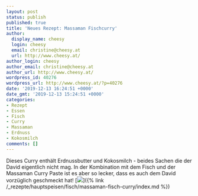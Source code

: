 ```yaml
---
layout: post
status: publish
published: true
title: 'Neues Rezept: Massaman Fischcurry'
author:
  display_name: cheesy
  login: cheesy
  email: christine@cheesy.at
  url: http://www.cheesy.at/
author_login: cheesy
author_email: christine@cheesy.at
author_url: http://www.cheesy.at/
wordpress_id: 40276
wordpress_url: http://www.cheesy.at/?p=40276
date: '2019-12-13 16:24:51 +0000'
date_gmt: '2019-12-13 15:24:51 +0000'
categories:
- Rezept
- Essen
- Fisch
- Curry
- Massaman
- Erdnuss
- Kokosmilch
comments: []
---
```

Dieses Curry enthält Erdnussbutter und Kokosmilch - beides Sachen die der David eigentlich nicht mag. In der Kombination mit dem Fisch und der Massaman Curry Paste ist es aber so lecker, dass es auch dem David vorzüglich geschmeckt hat!
[![](http://www.cheesy.at/wp-content/uploads/Massaman-Fisch-Curry.jpg)]({% link /_rezepte/hauptspeisen/fisch/massaman-fisch-curry/index.md %})
